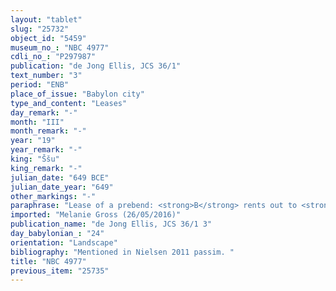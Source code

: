 ```yaml
---
layout: "tablet"
slug: "25732"
object_id: "5459"
museum_no_: "NBC 4977"
cdli_no_: "P297987"
publication: "de Jong Ellis, JCS 36/1"
text_number: "3"
period: "ENB"
place_of_issue: "Babylon city"
type_and_content: "Leases"
day_remark: "-"
month: "III"
month_remark: "-"
year: "19"
year_remark: "-"
king: "Ššu"
king_remark: "-"
julian_date: "649 BCE"
julian_date_year: "649"
other_markings: "-"
paraphrase: "Lease of a prebend: <strong>B</strong> rents out to <strong>A</strong> [x] days, the remainder ([&nbsp; <em>b</em>]?-<em>ab</em>-<em>ti</em>) of ten days, of the prebend of the brewer (<em>sirā&scaron;ūtu</em>). <strong>C</strong>, brother of<strong> B</strong>, is guarantor. The debt is secured by a pledge in terms of a share of the prebend of the temple enterer (<em>ērib bītūti</em>) of <strong>B</strong> and <strong>C</strong>. 4 witnesses and the scribe.<br /> &nbsp;<br /> <strong>A</strong> = Nab&ucirc;-ēṭir/Bānia; <strong>B </strong>= Ṣillāya/Ir&rsquo;anni; <strong>C</strong> = Aplāya/Ir&rsquo;anni; Scribe = Tabnēa/Balīhu<br /> &nbsp;<br /> &nbsp;"
imported: "Melanie Gross (26/05/2016)"
publication_name: "de Jong Ellis, JCS 36/1 3"
day_babylonian_: "24"
orientation: "Landscape"
bibliography: "Mentioned in Nielsen 2011 passim. "
title: "NBC 4977"
previous_item: "25735"
---
```

